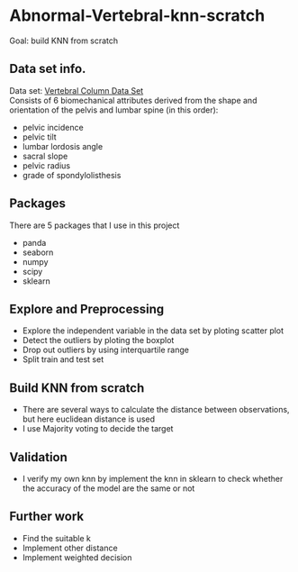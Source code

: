 # Abnormal-Vertebral-knn-scratch
  
Goal: build KNN from scratch

## Data set info.
Data set: [Vertebral Column Data Set](https://archive.ics.uci.edu/ml/datasets/vertebral+column#)<br />
Consists of 6 biomechanical attributes derived from the shape and orientation of the pelvis and lumbar spine (in this order):
* pelvic incidence
* pelvic tilt
* lumbar lordosis angle
* sacral slope
* pelvic radius
* grade of spondylolisthesis<br />

## Packages
There are 5 packages that I use in this project
* panda
* seaborn
* numpy
* scipy
* sklearn

## Explore and Preprocessing
*  Explore the independent variable in the data set by ploting scatter plot
*  Detect the outliers by ploting the boxplot
*  Drop out outliers by using interquartile range 
*  Split train and test set

## Build KNN from scratch
* There are several ways to calculate the distance between observations, but here euclidean distance is used
* I use Majority voting to decide the target

## Validation 
* I verify my own knn by implement the knn in sklearn to check whether the accuracy of the model are the same or not

## Further work
* Find the suitable k
* Implement other distance
* Implement weighted decision


